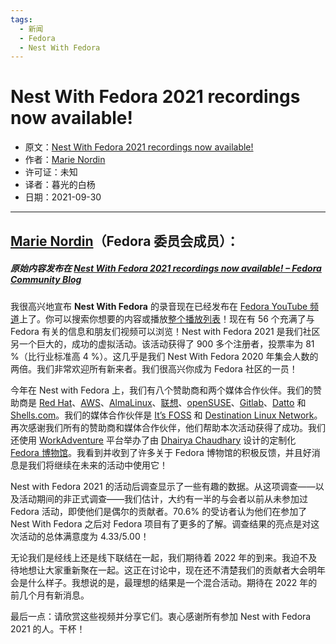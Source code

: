 ```yaml
---
tags:
  - 新闻
  - Fedora
  - Nest With Fedora
---
```


# Nest With Fedora 2021 recordings now available! 

- 原文：[Nest With Fedora 2021 recordings now available!](https://discussion.fedoraproject.org/t/nest-with-fedora-2021-recordings-now-available/33389)
- 作者：[Marie Nordin](https://discussion.fedoraproject.org/u/riecatnor)
- 许可证：未知
- 译者：暮光的白杨
- 日期：2021-09-30

----

## **[Marie Nordin](https://discussion.fedoraproject.org/u/riecatnor)（Fedora 委员会成员）：**

##### *原始内容发布在 [Nest With Fedora 2021 recordings now available! – Fedora Community Blog](https://communityblog.fedoraproject.org/nest-with-fedora-2021-recordings-now-available/)*

我很高兴地宣布 **Nest With Fedora** 的录音现在已经发布在 [Fedora YouTube 频道](https://youtube.com/fedora)上了。你可以搜索你想要的内容或播放[整个播放列表](https://www.youtube.com/playlist?list=PL0x39xti0_6485d6zZmWDH3g97TiwZsmO)！现在有 56 个充满了与 Fedora 有关的信息和朋友们视频可以浏览！Nest with Fedora 2021 是我们社区另一个巨大的，成功的虚拟活动。该活动获得了 900 多个注册者，投票率为 81 %（比行业标准高 4 %）。这几乎是我们 Nest With Fedora 2020 年集会人数的两倍。我们非常欢迎所有新来者。我们很高兴你成为 Fedora 社区的一员！

今年在 Nest with Fedora 上，我们有八个赞助商和两个媒体合作伙伴。我们的赞助商是 [Red Hat](https://www.redhat.com/en)、[AWS](https://aws.amazon.com/)、[AlmaLinux](https://almalinux.org/)、[联想](https://www.lenovo.com/us/en/)、[openSUSE](https://www.opensuse.org/)、[Gitlab](https://about.gitlab.com/)、[Datto](https://www.datto.com/) 和 [Shells.com](https://www.shells.com/l/en-US/)。我们的媒体合作伙伴是 [It’s FOSS](https://itsfoss.com/) 和 [Destination Linux Network](https://destinationlinux.network/)。再次感谢我们所有的赞助商和媒体合作伙伴，他们帮助本次活动获得了成功。我们还使用 [WorkAdventure](https://workadventu.re/) 平台举办了由 [Dhairya Chaudhary](https://twitter.com/dhairuwu) 设计的定制化 [Fedora 博物馆](https://play.workadventu.re/@/mindshare-committee/nestwithfedora/fedoramuseum)。我看到并收到了许多关于 Fedora 博物馆的积极反馈，并且好消息是我们将继续在未来的活动中使用它！

Nest with Fedora 2021 的活动后调查显示了一些有趣的数据。从这项调查——以及活动期间的非正式调查——我们估计，大约有一半的与会者以前从未参加过 Fedora 活动，即使他们是偶尔的贡献者。70.6% 的受访者认为他们在参加了 Nest With Fedora 之后对 Fedora 项目有了更多的了解。调查结果的亮点是对这次活动的总体满意度为 4.33/5.00！

无论我们是经线上还是线下联结在一起，我们期待着 2022 年的到来。我迫不及待地想让大家重新聚在一起。这正在讨论中，现在还不清楚我们的贡献者大会明年会是什么样子。我想说的是，最理想的结果是一个混合活动。期待在 2022 年的前几个月有新消息。

最后一点：请欣赏这些视频并分享它们。衷心感谢所有参加 Nest with Fedora 2021 的人。干杯！